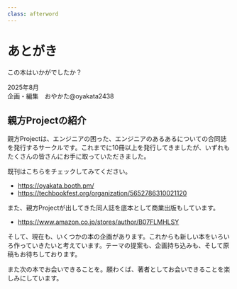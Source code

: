 ```yaml
---
class: afterword
---
```


# あとがき

この本はいかがでしたか？



<div class="flush-right">
2025年8月
<br>
企画・編集　おやかた@oyakata2438
</div>



## 親方Projectの紹介

親方Projectは、エンジニアの困った、エンジニアのあるあるについての合同誌を発行するサークルです。これまでに10冊以上を発行してきましたが、いずれもたくさんの皆さんにお手に取っていただきました。

既刊はこちらをチェックしてみてください。

* https://oyakata.booth.pm/
* https://techbookfest.org/organization/5652786310021120

また、親方Projectが出してきた同人誌を底本として商業出版もしています。

* https://www.amazon.co.jp/stores/author/B07FLMHLSY

そして、現在も、いくつかの本の企画があります。これからも新しい本をいろいろ作っていきたいと考えています。テーマの提案も、企画持ち込みも、そして原稿もお待ちしております。

また次の本でお会いできることを。願わくば、著者としてお会いできることを楽しみにしています。